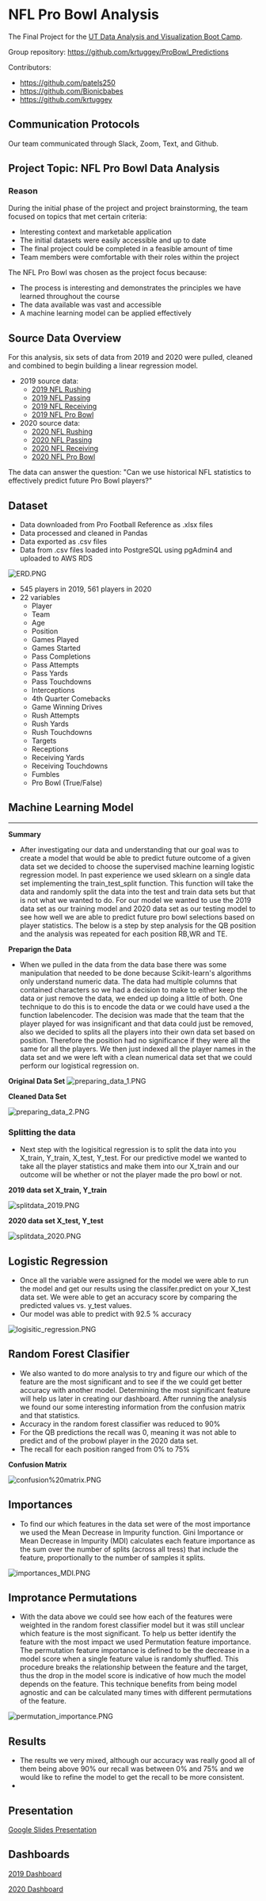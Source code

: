 # NFL Pro Bowl Analysis

The Final Project for the [UT Data Analysis and Visualization Boot Camp](https://techbootcamps.utexas.edu/data/).

Group repository: https://github.com/krtuggey/ProBowl_Predictions

Contributors:
- https://github.com/patels250
- https://github.com/Bionicbabes
- https://github.com/krtuggey

## Communication Protocols
Our team communicated through Slack, Zoom, Text, and Github.

## Project Topic: NFL Pro Bowl Data Analysis
### Reason

During the initial phase of the project and project brainstorming, the team focused on topics that met certain criteria:
- Interesting context and marketable application
- The initial datasets were easily accessible and up to date
- The final project could be completed in a feasible amount of time
- Team members were comfortable with their roles within the project

The NFL Pro Bowl was chosen as the project focus because:
- The process is interesting and demonstrates the principles we have learned throughout the course
- The data available was vast and accessible
- A machine learning model can be applied effectively

## Source Data Overview

For this analysis, six sets of data from 2019 and 2020 were pulled, cleaned and combined to begin building a linear regression model. 
- 2019 source data: 
  - [2019 NFL Rushing](https://www.pro-football-reference.com/years/2019/rushing.htm)
  - [2019 NFL Passing](https://www.pro-football-reference.com/years/2019/passing.htm)
  - [2019 NFL Receiving](https://www.pro-football-reference.com/years/2019/receiving.htm)
  - [2019 NFL Pro Bowl](https://www.pro-football-reference.com/years/2019/probowl.htm)
- 2020 source data:
  - [2020 NFL Rushing](https://www.pro-football-reference.com/years/2020/rushing.htm)
  - [2020 NFL Passing](https://www.pro-football-reference.com/years/2020/passing.htm)
  - [2020 NFL Receiving](https://www.pro-football-reference.com/years/2020/receiving.htm)
  - [2020 NFL Pro Bowl](https://www.pro-football-reference.com/years/2020/probowl.htm)

The data can answer the question: "Can we use historical NFL statistics to effectively predict future Pro Bowl players?"

## Dataset

- Data downloaded from Pro Football Reference as .xlsx files
- Data processed and cleaned in Pandas
- Data exported as .csv files
- Data from .csv files loaded into PostgreSQL using pgAdmin4 and uploaded to AWS RDS

![ERD.PNG](Resources/Images/ERD.PNG)

- 545 players in 2019, 561 players in 2020
- 22 variables
  - Player
  - Team
  - Age
  - Position 
  - Games Played
  - Games Started
  - Pass Completions
  - Pass Attempts
  - Pass Yards
  - Pass Touchdowns
  - Interceptions
  - 4th Quarter Comebacks
  - Game Winning Drives
  - Rush Attempts
  - Rush Yards
  - Rush Touchdowns
  - Targets
  - Receptions
  - Receiving Yards
  - Receiving Touchdowns
  - Fumbles
  - Pro Bowl (True/False)

## Machine Learning Model

------------------------------------

**Summary**

- After investigating our data and understanding that our goal was to create a model that would be able to predict future outcome of a given data set we decided to choose the supervised machine learning logistic regression model.  In past experience we used sklearn on a single data set implementing the train_test_split function.  This function will take the data and randomly split the data into the test and train data sets but that is not what we wanted to do.  For our model we wanted to use the 2019 data set as our training model and 2020 data set as our testing model to see how well we are able to predict future pro bowl selections based on player statistics.  The below is a step by step analysis for the QB position and the analysis was repeated for each position RB,WR and TE. 

**Preparign the Data**

- When we pulled in the data from the data base there was some manipulation that needed to be done because Scikit-learn's algorithms only understand numeric data.  The data had multiple columns that contained characters so we had a decision to make to either keep the data or just remove the data, we ended up doing a little of both.  One technique to do this is to encode the data or we could have used a the function labelencoder.  The decision was made that the team that the player played for was insignificant and that data could just be removed, also we decided to splits all the players into their own data set based on position.  Therefore the position had no significance if they were all the same for all the players.  We then just indexed all the player names in the data set and we were left with a clean numerical data set that we could perform our logistical regression on.  

**Original Data Set** 
![preparing_data_1.PNG](https://github.com/krtuggey/ProBowl_Predictions/blob/main/Resources/Images/preparing_data_1.PNG)

**Cleaned Data Set**

![preparing_data_2.PNG](https://github.com/krtuggey/ProBowl_Predictions/blob/main/Resources/Images/preparing_data_2.PNG)

### Splitting the data

- Next step with the logisitical regression is to split the data into you X_train, Y_train, X_test, Y_test.  For our predictive model we wanted to take all the player statistics and make them into our X_train and our outcome will be whether or not the player made the pro bowl or not. 

**2019 data set X_train, Y_train**

![splitdata_2019.PNG](https://github.com/krtuggey/ProBowl_Predictions/blob/main/Resources/Images/splitdata_2019.PNG)

**2020 data set X_test, Y_test**

![splitdata_2020.PNG](https://github.com/krtuggey/ProBowl_Predictions/blob/main/Resources/Images/splitdata_2020.PNG)


## **Logistic Regression**
- Once all the variable were assigned for the model we were able to run the model and get our results using the classifer.predict on your X_test data set. We were able to get an accuracy score by comparing the predicted values vs. y_test values. 
- Our model was able to predict with 92.5 % accuracy 

![logisitic_regression.PNG](https://github.com/krtuggey/ProBowl_Predictions/blob/main/Resources/Images/logisitic_regression.PNG)

## **Random Forest Clasifier**
- We also wanted to do more analysis to try and figure our which of the feature are the most significant and to see if the we could get better accuracy with another model.  Determining the most significant feature will help us later in creating our dashboard.  After running the analysis we found our some interesting information from the confusion matrix and that statistics. 
- Accuracy in the random forest classifier was reduced to 90%
- For the QB predictions the recall was 0, meaning it was not able to predict and of the probowl player in the 2020 data set.
- The recall for each position ranged from 0% to 75% 

**Confusion Matrix**

![confusion%20matrix.PNG](https://github.com/krtuggey/ProBowl_Predictions/blob/main/Resources/Images/confusion%20matrix.PNG)

## **Importances**
- To find our which features in the data set were of the most importance we used the Mean Decrease in Impurity function.  Gini Importance or Mean Decrease in Impurity (MDI) calculates each feature importance as the sum over the number of splits (across all tress) that include the feature, proportionally to the number of samples it splits.

![importances_MDI.PNG](https://github.com/krtuggey/ProBowl_Predictions/blob/main/Resources/Images/importances_MDI.PNG) 

## **Improtance Permutations**
- With the data above we could see how each of the features were weighted in the random forest classifier model but it was still unclear which feature is the most significant.  To help us better identify the feature with the most impact we used Permutation feature importance.  The permutation feature importance is defined to be the decrease in a model score when a single feature value is randomly shuffled.  This procedure breaks the relationship between the feature and the target, thus the drop in the model score is indicative of how much the model depends on the feature. This technique benefits from being model agnostic and can be calculated many times with different permutations of the feature.

![permutation_importance.PNG](https://github.com/krtuggey/ProBowl_Predictions/blob/main/Resources/Images/permutation_importance.PNG)

## **Results**
- The results we very mixed, although our accuracy was really good all of them being above 90% our recall was between 0% and 75% and we would like to refine the model to get the recall to be more consistent.  
- 

## Presentation

[Google Slides Presentation](https://docs.google.com/presentation/d/1QMTFeos1eDaJR3Kg4zpU0v_xQqYuAL53f5qtuI3LXi4/edit?usp=sharing)

## Dashboards

[2019 Dashboard](https://public.tableau.com/app/profile/sagar.patel4941/viz/ProBowl2019/2019Dashboard)

[2020 Dashboard](https://public.tableau.com/app/profile/sagar.patel4941/viz/ProBowl2020/2020Dashboard)
